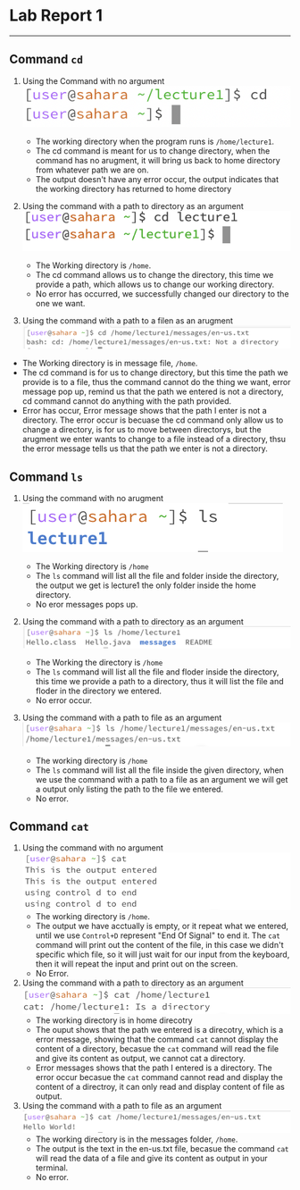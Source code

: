 # **Lab Report 1**
***

## Command `cd`
1. Using the Command with no argument
   <br>
   ![Image](cd1.png)
   * The working directory when the program runs is `/home/lecture1`.
   * The cd command is meant for us to change directory, when the command has no arugment, it will bring us back to home directory from whatever path we are on.
   * The output doesn't have any error occur, the output indicates that the working directory has returned to home directory

2. Using the command with a path to directory as an argument
   <br>
   ![Image](cd2.png)
   * The Working directory is `/home`.
   * The cd command allows us to change the directory, this time we provide a path, which allows us to change our working directory.
   * No error has occurred, we successfully changed our directory to the one we want.

3. Using the command with a path to a filen as an arugment
   <br>
 ![Image](cd3.png)
  * The Working directory is in message file, `/home`.
  * The cd command is for us to change directory, but this time the path we provide is to a file, thus the command cannot do the thing we want, error message pop up, remind us that the path we entered is not a directory, cd command cannot do anything with the path provided.
  * Error has occur, Error message shows that the path I enter is not a directory. The error occur is becuase the cd command only allow us to change a directory, is for us to move between directorys, but the arugment we enter wants to change to a file instead of a directory, thsu the error message tells us that the path we enter is not a directory.

## Command `ls`
1. Using the command with no arugment
   <br>
![Image](ls1.png)
   * The Working directory is `/home`
   * The `ls` command will list all the file and folder inside the directory, the output we get is lecture1 the only folder inside the home directory.
   * No eror messages pops up.
   
2. Using the command with a path to directory as an argument
   <br>
   ![Image](ls2.png)
   * The Working the directory is `/home`
   * The `ls` command will list all the file and floder inside the directory, this time we provide a path to a directory, thus it will list the file and floder in the directory we entered.
   *  No error occur.
   
3. Using the command with a path to file as an argument
   <br>
   ![Image](ls3.png)
   * The working directory is `/home`
   * The `ls` command will list all the file inside the given directory, when we use the command with a path to a file as an argument we will get a output only listing the path to the file we entered.
   * No error.
     
## Command `cat`
1. Using the command with no argument
   <br>
![Image](cat1.png)
   * The working directory is `/home`.
   * The output we have acctually is empty, or it repeat what we entered, until we use `Control+D` represent "End Of Signal" to end it.    The `cat` command will print out the content of the file, in this case we didn't specific which file, so it will just wait for our input from the keyboard, then it will repeat the input and print out on the screen.
   * No Error.
2. Using the command with a path to directory as an argument
   <br>
   ![Image](cat2.png)
   * The working directory is in home direcotry
   * The ouput shows that the path we entered is a direcotry, which is a error message, showing that the command `cat` cannot display the content of a directory, becasue the `cat` command will read the file and give its content as output, we cannot cat a directory.
   * Error messages shows that the path I entered is a directory. The error occur becasue the `cat` command cannot read and display the content of a directroy, it can only read and display content of file as output.
3. Using the command with a path to file as an argument
   <br>
   ![Image](cat3.png)
   * The working directory is in the messages folder, `/home`.
   * The output is the text in the en-us.txt file, becasue the command `cat` will read the data of a file and give its content as output in your terminal.
   * No error.
